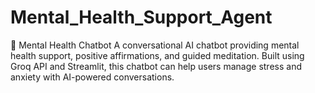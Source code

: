 # Mental_Health_Support_Agent

🧠 Mental Health Chatbot
A conversational AI chatbot providing mental health support, positive affirmations, and guided meditation.
Built using Groq API and Streamlit, this chatbot can help users manage stress and anxiety with AI-powered conversations.
